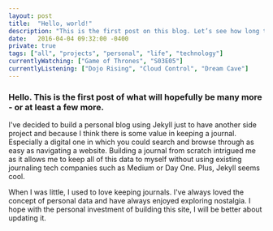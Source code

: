 ```yaml
---
layout: post
title:  "Hello, world!"
description: "This is the first post on this blog. Let’s see how long this lasts!"
date:   2016-04-04 09:32:00 -0400
private: true
tags: ["all", "projects", "personal", "life", "technology"]
currentlyWatching: ["Game of Thrones", "S03E05"]
currentlyListening: ["Dojo Rising", "Cloud Control", "Dream Cave"]
---
```

### Hello. This is the first post of what will hopefully be many more - or at least a few more. 
I've decided to build a personal blog using Jekyll just to have another side project and because I think there is some value in keeping a journal. Especially a digital one in which you could search and browse through as easy as navigating a website. Building a journal from scratch intrigued me as it allows me to keep all of this data to myself without using existing journaling tech companies such as Medium or Day One.  Plus, Jekyll seems cool.

When I was little, I used to love keeping journals. I've always loved the concept of personal data and have always enjoyed exploring nostalgia. I hope with the personal investment of building this site, I will be better about updating it.